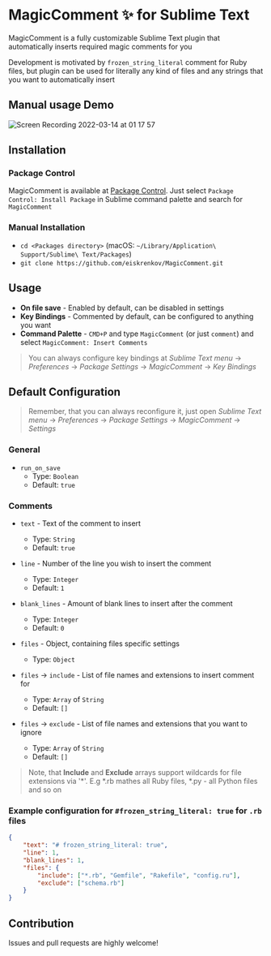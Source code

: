 # MagicComment ✨ for Sublime Text
MagicComment is a fully customizable Sublime Text plugin that automatically inserts required magic comments for you

Development is motivated by `frozen_string_literal` comment for Ruby files, but plugin can be used for literally any kind of files and any strings that you want to automatically insert

## Manual usage Demo
![Screen Recording 2022-03-14 at 01 17 57](https://user-images.githubusercontent.com/39211838/158079694-79eb9a74-91fb-4eb9-9b4f-0ae2b3a83359.gif)

## Installation

### Package Control
MagicComment is available at [Package Control]. Just select `Package Control: Install Package` in Sublime command palette and search for `MagicComment`

### Manual Installation
- `cd <Packages directory>` (macOS: `~/Library/Application\ Support/Sublime\ Text/Packages`)
- `git clone https://github.com/eiskrenkov/MagicComment.git`

## Usage
- **On file save** - Enabled by default, can be disabled in settings
- **Key Bindings** - Commented by default, can be configured to anything you want
- **Command Palette** - `CMD+P` and type `MagicComment` (or just `comment`) and select `MagicComment: Insert Comments`

> You can always configure key bindings at _Sublime Text menu_ -> _Preferences_ -> _Package Settings_ -> _MagicComment_ -> _Key Bindings_

## Default Configuration
> Remember, that you can always reconfigure it, just open _Sublime Text menu_ -> _Preferences_ -> _Package Settings_ -> _MagicComment_ -> _Settings_

### General
- `run_on_save`
    - Type: `Boolean`
    - Default: `true`

### Comments
- `text` - Text of the comment to insert
    - Type: `String`
    - Default: `true`

- `line` - Number of the line you wish to insert the comment
    - Type: `Integer`
    - Default: `1`

- `blank_lines` - Amount of blank lines to insert after the comment
    - Type: `Integer`
    - Default: `0`

- `files` - Object, containing files specific settings
    - Type: `Object`

- `files` -> `include` - List of file names and extensions to insert comment for
    - Type: `Array` of `String`
    - Default: `[]`

- `files` -> `exclude` - List of file names and extensions that you want to ignore
    - Type: `Array` of `String`
    - Default: `[]`

> Note, that **Include** and **Exclude** arrays support wildcards for file extensions via '*'. E.g *.rb mathes all Ruby files, *.py - all Python files and so on

### Example configuration for `#frozen_string_literal: true` for `.rb` files
```json
{
    "text": "# frozen_string_literal: true",
    "line": 1,
    "blank_lines": 1,
    "files": {
        "include": ["*.rb", "Gemfile", "Rakefile", "config.ru"],
        "exclude": ["schema.rb"]
    }
}
```

## Contribution
Issues and pull requests are highly welcome!

[Package Control]: https://packagecontrol.io/packages/MagicComment
